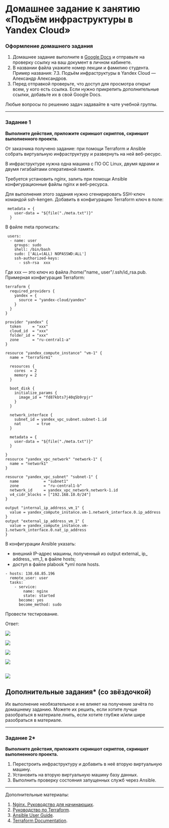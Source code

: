 # Домашнее задание к занятию «Подъём инфраструктуры в Yandex Cloud»

### [](https://github.com/netology-code/sdvps-homeworks/blob/main/7-03.md#%D0%BE%D1%84%D0%BE%D1%80%D0%BC%D0%BB%D0%B5%D0%BD%D0%B8%D0%B5-%D0%B4%D0%BE%D0%BC%D0%B0%D1%88%D0%BD%D0%B5%D0%B3%D0%BE-%D0%B7%D0%B0%D0%B4%D0%B0%D0%BD%D0%B8%D1%8F)Оформление домашнего задания

1. Домашнее задание выполните в [Google Docs](https://docs.google.com/) и отправьте на проверку ссылку на ваш документ в личном кабинете.
2. В названии файла укажите номер лекции и фамилию студента. Пример названия: 7.3. Подъём инфраструктуры в Yandex Cloud — Александр Александров.
3. Перед отправкой проверьте, что доступ для просмотра открыт всем, у кого есть ссылка. Если нужно прикрепить дополнительные ссылки, добавьте их в свой Google Docs.

Любые вопросы по решению задач задавайте в чате учебной группы.

---

### [](https://github.com/netology-code/sdvps-homeworks/blob/main/7-03.md#%D0%B7%D0%B0%D0%B4%D0%B0%D0%BD%D0%B8%D0%B5-1)Задание 1

**Выполните действия, приложите скриншот скриптов, скриншот выполненного проекта.**

От заказчика получено задание: при помощи Terraform и Ansible собрать виртуальную инфраструктуру и развернуть на ней веб-ресурс.

В инфраструктуре нужна одна машина с ПО ОС Linux, двумя ядрами и двумя гигабайтами оперативной памяти.

Требуется установить nginx, залить при помощи Ansible конфигурационные файлы nginx и веб-ресурса.

Для выполнения этого задания нужно сгенирировать SSH-ключ командой ssh-kengen. Добавить в конфигурацию Terraform ключ в поле:

```
 metadata = {
    user-data = "${file("./meta.txt")}"
  }
```

В файле meta прописать:

```
 users:
  - name: user
    groups: sudo
    shell: /bin/bash
    sudo: ['ALL=(ALL) NOPASSWD:ALL']
    ssh-authorized-keys:
      - ssh-rsa  xxx
```

Где xxx — это ключ из файла /home/"name_ user"/.ssh/id_rsa.pub. Примерная конфигурация Terraform:

```
terraform {
  required_providers {
    yandex = {
      source = "yandex-cloud/yandex"
    }
  }
}

provider "yandex" {
  token     = "xxx"
  cloud_id  = "xxx"
  folder_id = "xxx"
  zone      = "ru-central1-a"
}

resource "yandex_compute_instance" "vm-1" {
  name = "terraform1"

  resources {
    cores  = 2
    memory = 2
  }

  boot_disk {
    initialize_params {
      image_id = "fd87kbts7j40q5b9rpjr"
    }
  }

  network_interface {
    subnet_id = yandex_vpc_subnet.subnet-1.id
    nat       = true
  }
  
  metadata = {
    user-data = "${file("./meta.txt")}"
  }

}
resource "yandex_vpc_network" "network-1" {
  name = "network1"
}

resource "yandex_vpc_subnet" "subnet-1" {
  name           = "subnet1"
  zone           = "ru-central1-b"
  network_id     = yandex_vpc_network.network-1.id
  v4_cidr_blocks = ["192.168.10.0/24"]
}

output "internal_ip_address_vm_1" {
  value = yandex_compute_instance.vm-1.network_interface.0.ip_address
}
output "external_ip_address_vm_1" {
  value = yandex_compute_instance.vm-1.network_interface.0.nat_ip_address
}
```

В конфигурации Ansible указать:

- внешний IP-адрес машины, полученный из output external_ ip_ address_ vm_1, в файле hosts;
- доступ в файле plabook *yml поля hosts.

```
- hosts: 138.68.85.196
  remote_user: user
  tasks:
    - service:
        name: nginx
        state: started
      become: yes
      become_method: sudo
```

Провести тестирование. 

Ответ: 

![](attachmants/2023-06-13_20-40-29%20(2).png)

![](attachmants/2023-06-13_20-38-10.png)

![](attachmants/2023-06-13_21-39-23.png)

![](attachmants/2023-06-13_21-29-35.png)

![](attachmants/2023-06-13_21-30-42.png)
---

## [](https://github.com/netology-code/sdvps-homeworks/blob/main/7-03.md#%D0%B4%D0%BE%D0%BF%D0%BE%D0%BB%D0%BD%D0%B8%D1%82%D0%B5%D0%BB%D1%8C%D0%BD%D1%8B%D0%B5-%D0%B7%D0%B0%D0%B4%D0%B0%D0%BD%D0%B8%D1%8F-%D1%81%D0%BE-%D0%B7%D0%B2%D1%91%D0%B7%D0%B4%D0%BE%D1%87%D0%BA%D0%BE%D0%B9)Дополнительные задания* (со звёздочкой)

Их выполнение необязательное и не влияет на получение зачёта по домашнему заданию. Можете их решить, если хотите лучше разобраться в материале.лнить, если хотите глубже и/или шире разобраться в материале.

---

### [](https://github.com/netology-code/sdvps-homeworks/blob/main/7-03.md#%D0%B7%D0%B0%D0%B4%D0%B0%D0%BD%D0%B8%D0%B5-2)Задание 2*

**Выполните действия, приложите скриншот скриптов, скриншот выполненного проекта.**

1. Перестроить инфраструктуру и добавить в неё вторую виртуальную машину.
2. Установить на вторую виртуальную машину базу данных.
3. Выполнить проверку состояния запущенных служб через Ansible.

---

Дополнительные материалы:

1. [Nginx. Руководство для начинающих](https://nginx.org/ru/docs/beginners_guide.html).
2. [Руководство по Terraform](https://registry.terraform.io/providers/yandex-cloud/yandex/latest/doc).
3. [Ansible User Guide](https://docs.ansible.com/ansible/latest/user_guide/index.html).
4. [Terraform Documentation](https://www.terraform.io/docs/index.html).
